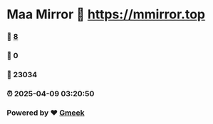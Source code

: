 # Maa Mirror :link: https://mmirror.top 
### :page_facing_up: [8](https://mmirror.top/tag.html) 
### :speech_balloon: 0 
### :hibiscus: 23034 
### :alarm_clock: 2025-04-09 03:20:50 
### Powered by :heart: [Gmeek](https://github.com/Meekdai/Gmeek)

